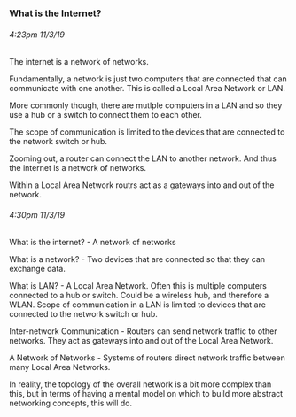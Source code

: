 ### What is the Internet?

###### 4:23pm 11/3/19

The internet is a network of networks.

Fundamentally, a network is just two computers that are connected that can communicate with one another. This is called a Local Area Network or LAN.

More commonly though, there are mutlple computers in a LAN and so they use a hub or a switch to connect them to each other.

The scope of communication is limited to the devices that are connected to the network switch or hub.

Zooming out, a router can connect the LAN to another network. And thus the internet is a network of networks.

Within a Local Area Network routrs act as a gateways into and out of the network.



###### 4:30pm 11/3/19

What is the internet? - A network of networks

What is a network? - Two devices that are connected so that they can exchange data.

What is  LAN? - A Local Area Network. Often this is multiple computers connected to a hub or switch. Could be a wireless hub, and therefore a WLAN. Scope of communication in a LAN is limited to devices that are connected to the network switch or hub.

Inter-network Communication - Routers can send network traffic to other networks. They act as gateways into and out of the Local Area Network.

A Network of Networks - Systems of routers direct network traffic between many Local Area Networks.

In reality, the topology of the overall network is a bit more complex than this, but in terms of having a mental model on which to build more abstract networking concepts, this will do.

